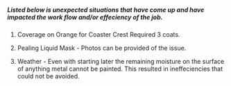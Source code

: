 
##### Listed below is unexpected situations that have come up and have impacted the work flow and/or effeciency of the job.


1. Coverage on Orange for Coaster Crest Required 3 coats.

2. Pealing Liquid Mask - Photos can be provided of the issue.

3. Weather - Even with starting later the remaining moisture on the surface of anything metal cannot be painted. This resulted in ineffeciencies that could not be avoided.
